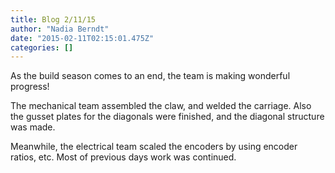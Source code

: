 ```yaml
---
title: Blog 2/11/15
author: "Nadia Berndt"
date: "2015-02-11T02:15:01.475Z"
categories: []
---
```

As the build season comes to an end, the team is making wonderful progress!

The mechanical team assembled the claw, and welded the carriage. Also the gusset plates for the diagonals were finished,
 and the diagonal structure was made.

Meanwhile, the electrical team scaled the encoders by using encoder ratios, etc. Most of previous days work was continued.
